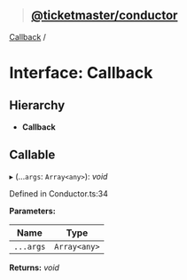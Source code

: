> ## [@ticketmaster/conductor](../README.md)

[Callback](callback.md) /

# Interface: Callback

## Hierarchy

* **Callback**

## Callable

▸ (...`args`: `Array<any>`): *void*

Defined in Conductor.ts:34

**Parameters:**

Name | Type |
------ | ------ |
`...args` | `Array<any>` |

**Returns:** *void*